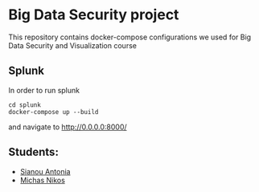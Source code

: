 # Big Data Security project

This repository contains docker-compose configurations we used for Big Data Security and Visualization course

## Splunk

In order to run splunk

```shell
cd splunk
docker-compose up --build
```

and navigate to http://0.0.0.0:8000/


## Students:

 * [Sianou Antonia](dit2012dsc@office365.uop.gr)
 * [Michas Nikos](dit2012dsc@office365.uop.gr)


